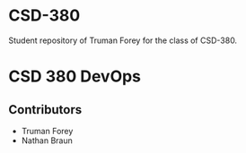 # CSD-380
Student repository of Truman Forey for the class of CSD-380. 

# CSD 380 DevOps
## Contributors
* Truman Forey
* Nathan Braun
